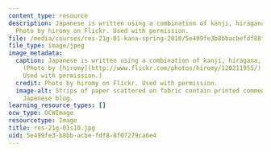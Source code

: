 ```yaml
---
content_type: resource
description: Japanese is written using a combination of kanji, hiragana, and katakana.
  Photo by hiromy on Flickr. Used with permission.
file: /media/courses/res-21g-01-kana-spring-2010/5e499fe3b8bbacbefdf88f07279ca6e4_res-21g-01s10.jpg
file_type: image/jpeg
image_metadata:
  caption: Japanese is written using a combination of kanji, hiragana, and katakana.
    (Photo by [hiromy](http://www.flickr.com/photos/hiromy/120211955/) on Flickr.
    Used with permission.)
  credit: Photo by hiromy on Flickr. Used with permission.
  image-alt: Strips of paper scattered on fabric contain printed comments  from a
    Japanese blog.
learning_resource_types: []
ocw_type: OCWImage
resourcetype: Image
title: res-21g-01s10.jpg
uid: 5e499fe3-b8bb-acbe-fdf8-8f07279ca6e4
---
```

